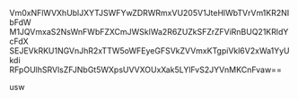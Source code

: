 Vm0xNFlWVXhUblJXYTJSWFYwZDRWRmxVU205V1JteHlWbTVrVm1KR2NIbFdW
M1JQVmxaS2NsWnFWbFZXCmJWSklWa2R6ZUZkSFZrZFViRnBUQ21KRldYcFdX
SEJEVkRKU1NGVnJhR2xTTW5oWFEyeGFSVkZVVmxKTgpiVkl6V2xWa1YyUkdi
RFpOUlhSRVlsZFJNbGt5WXpsUVVXOUxXak5LYlFvS2JYVnMKCnFvaw==

usw